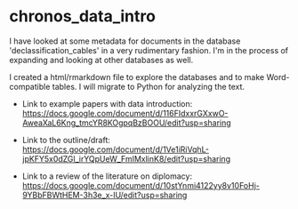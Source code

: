 # chronos_data_intro

I have looked at some metadata for documents in the database 'declassification_cables' in a very rudimentary fashion. I'm in the process of expanding and looking at other databases as well.

I created a html/rmarkdown file to explore the databases and to make Word-compatible tables. I will migrate to Python for analyzing the text. 

- Link to example papers with data introduction: https://docs.google.com/document/d/116FIdxxrGXxwO-AweaXaL6Kng_tmcYR8KOgpqBzBOOU/edit?usp=sharing

- Link to the outline/draft: https://docs.google.com/document/d/1Ve1iRiVqhL-jpKFY5x0dZGl_irYQpUeW_FmIMxlinK8/edit?usp=sharing

- Link to a review of the literature on diplomacy: https://docs.google.com/document/d/10stYnmi4122yy8v10FoHj-9YBbFBWtHEM-3h3e_x-IU/edit?usp=sharing

